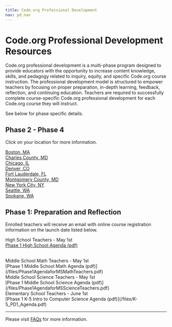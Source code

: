 ```yaml
---
title: Code.org Professional Development
nav: pd_nav
---
```



# Code.org Professional Development Resources

Code.org professional development is a multi-phase program designed to provide educators with the opportunity to increase content knowledge, skills, and pedagogy related to inquiry, equity, and specific Code.org course instruction. The professional development model is structured to empower teachers by focusing on proper preparation, in-depth learning, feedback, reflection, and continuing education.  Teachers are required to successfully complete course-specific Code.org professional development for each Code.org course they will instruct. 

See below for phase specific details.

## Phase 2 - Phase 4 

Click on your location for more information.

[Boston, MA](/educate/pd/boston)
<br />
[Charles County, MD](/educate/pd/charles)
<br />
[Chicago, IL](/educate/pd/chicago)
<br />
[Denver, CO](/educate/pd/denver)
<br />
[Fort Lauderdale, FL](/educate/pd/fortlauderdale)
<br />
[Montgomery County, MD](/educate/pd/moco)
<br/>
[New York City, NY](/educate/pd/nyc)
<br />
[Seattle, WA](/educate/pd/seattle)
<br />
[Spokane, WA](/educate/pd/spokane)
<br />

## Phase 1: Preparation and Reflection
Enrolled teachers will receive an email with online course registration information on the launch date listed below.

High School Teachers - May 1st
<br/>
[Phase 1 High School Agenda (pdf)](/files/Phase1AgendaforECSTeachers.pdf) 

<br/>
Middle School Math Teachers - May 1st
<br/>
[Phase 1 Middle School Math Agenda (pdf)](/files/Phase1AgendaforMSMathTeachers.pdf) 

<br/>
Middle School Science Teachers - May 1st 
<br/>
[Phase 1 Middle School Science Agenda (pdf)](/files/Phase1AgendaforMSScienceTeachers.pdf) 

<br/>
Elementary School Teachers - June 1st
<br/>
[Phase 1 K-5 Intro to Computer Science Agenda (pdf)](/files/K-5_PD1_Agenda.pdf) 


<br />



----------
Please visit [FAQs](/educate/pd/faq) for more information.

<br />
<br />

